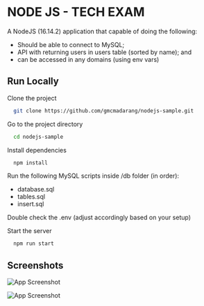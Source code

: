 
# NODE JS - TECH EXAM

A NodeJS (16.14.2) application that capable of doing the following:
* Should be able to connect to MySQL;
* API with returning users in users table (sorted by name); and
* can be accessed in any domains (using env vars)


## Run Locally

Clone the project

```bash
  git clone https://github.com/gmcmadarang/nodejs-sample.git
```

Go to the project directory

```bash
  cd nodejs-sample
```

Install dependencies

```bash
  npm install
```

Run the following MySQL scripts inside /db folder (in order):
* database.sql 
* tables.sql
* insert.sql 

Double check the .env (adjust accordingly based on your setup)

Start the server

```bash
  npm run start
```


## Screenshots

![App Screenshot](https://github.com/gmcmadarang/assets/assets/136673453/d78f1d62-aac2-4c10-b6b4-e1e322ced92b)

![App Screenshot](https://github.com/gmcmadarang/assets/assets/136673453/ab7b2468-5688-4c3e-8bd6-14e514dd1d70)

